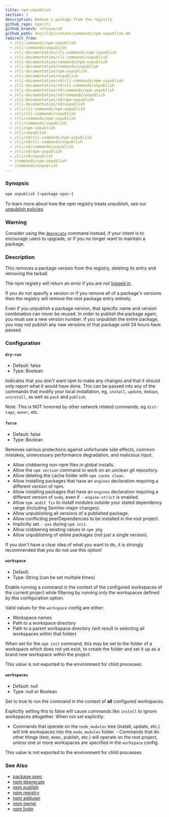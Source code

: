 ```yaml
---
title: npm-unpublish
section: 1
description: Remove a package from the registry
github_repo: npm/cli
github_branch: release/v9
github_path: docs/lib/content/commands/npm-unpublish.md
redirect_from:
  - /cli-commands/npm-unpublish
  - /cli-commands/unpublish
  - /cli-documentation/cli-commands/npm-unpublish
  - /cli-documentation/cli-commands/unpublish
  - /cli-documentation/commands/npm-unpublish
  - /cli-documentation/commands/unpublish
  - /cli-documentation/npm-unpublish
  - /cli-documentation/unpublish
  - /cli-documentation/v9/cli-commands/npm-unpublish
  - /cli-documentation/v9/cli-commands/unpublish
  - /cli-documentation/v9/commands/npm-unpublish
  - /cli-documentation/v9/commands/unpublish
  - /cli-documentation/v9/npm-unpublish
  - /cli-documentation/v9/unpublish
  - /cli/cli-commands/npm-unpublish
  - /cli/cli-commands/unpublish
  - /cli/commands/npm-unpublish
  - /cli/commands/unpublish
  - /cli/npm-unpublish
  - /cli/unpublish
  - /cli/v9/cli-commands/npm-unpublish
  - /cli/v9/cli-commands/unpublish
  - /cli/v9/commands/unpublish
  - /cli/v9/npm-unpublish
  - /cli/v9/unpublish
  - /commands/npm-unpublish
  - /commands/unpublish
---
```


### Synopsis

```bash
npm unpublish [<package-spec>]
```

To learn more about how the npm registry treats unpublish, see our <a
href="https://docs.npmjs.com/policies/unpublish" target="_blank"
rel="noopener noreferrer"> unpublish policies</a>

### Warning

Consider using the [`deprecate`](/cli/v9/commands/npm-deprecate) command instead,
if your intent is to encourage users to upgrade, or if you no longer
want to maintain a package.

### Description

This removes a package version from the registry, deleting its entry and
removing the tarball.

The npm registry will return an error if you are not [logged
in](/cli/v9/commands/npm-adduser).

If you do not specify a version or if you remove all of a package's
versions then the registry will remove the root package entry entirely.

Even if you unpublish a package version, that specific name and version
combination can never be reused. In order to publish the package again,
you must use a new version number. If you unpublish the entire package,
you may not publish any new versions of that package until 24 hours have
passed.

### Configuration

#### `dry-run`

* Default: false
* Type: Boolean

Indicates that you don't want npm to make any changes and that it should
only report what it would have done. This can be passed into any of the
commands that modify your local installation, eg, `install`, `update`,
`dedupe`, `uninstall`, as well as `pack` and `publish`.

Note: This is NOT honored by other network related commands, eg `dist-tags`,
`owner`, etc.



#### `force`

* Default: false
* Type: Boolean

Removes various protections against unfortunate side effects, common
mistakes, unnecessary performance degradation, and malicious input.

* Allow clobbering non-npm files in global installs.
* Allow the `npm version` command to work on an unclean git repository.
* Allow deleting the cache folder with `npm cache clean`.
* Allow installing packages that have an `engines` declaration requiring a
  different version of npm.
* Allow installing packages that have an `engines` declaration requiring a
  different version of `node`, even if `--engine-strict` is enabled.
* Allow `npm audit fix` to install modules outside your stated dependency
  range (including SemVer-major changes).
* Allow unpublishing all versions of a published package.
* Allow conflicting peerDependencies to be installed in the root project.
* Implicitly set `--yes` during `npm init`.
* Allow clobbering existing values in `npm pkg`
* Allow unpublishing of entire packages (not just a single version).

If you don't have a clear idea of what you want to do, it is strongly
recommended that you do not use this option!



#### `workspace`

* Default:
* Type: String (can be set multiple times)

Enable running a command in the context of the configured workspaces of the
current project while filtering by running only the workspaces defined by
this configuration option.

Valid values for the `workspace` config are either:

* Workspace names
* Path to a workspace directory
* Path to a parent workspace directory (will result in selecting all
  workspaces within that folder)

When set for the `npm init` command, this may be set to the folder of a
workspace which does not yet exist, to create the folder and set it up as a
brand new workspace within the project.

This value is not exported to the environment for child processes.

#### `workspaces`

* Default: null
* Type: null or Boolean

Set to true to run the command in the context of **all** configured
workspaces.

Explicitly setting this to false will cause commands like `install` to
ignore workspaces altogether. When not set explicitly:

- Commands that operate on the `node_modules` tree (install, update, etc.)
will link workspaces into the `node_modules` folder. - Commands that do
other things (test, exec, publish, etc.) will operate on the root project,
_unless_ one or more workspaces are specified in the `workspace` config.

This value is not exported to the environment for child processes.

### See Also

* [package spec](/cli/v9/using-npm/package-spec)
* [npm deprecate](/cli/v9/commands/npm-deprecate)
* [npm publish](/cli/v9/commands/npm-publish)
* [npm registry](/cli/v9/using-npm/registry)
* [npm adduser](/cli/v9/commands/npm-adduser)
* [npm owner](/cli/v9/commands/npm-owner)
* [npm login](/cli/v9/commands/npm-adduser)
